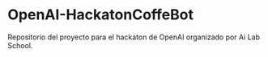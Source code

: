 # OpenAI-HackatonCoffeBot
Repositorio del proyecto para el hackaton de OpenAI organizado por Ai Lab School.
